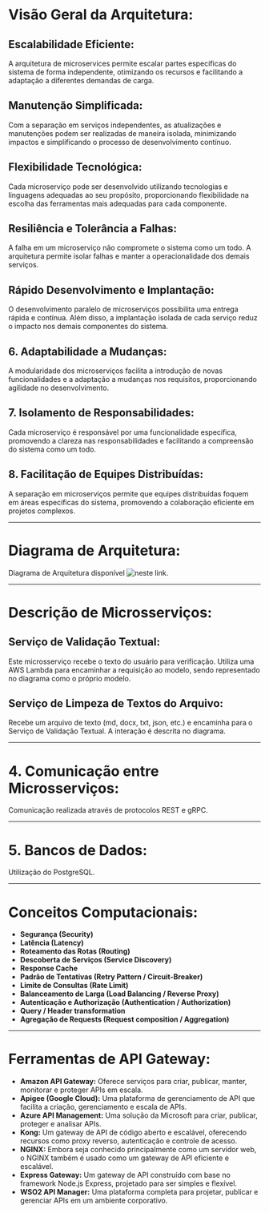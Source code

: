 # Visão Geral da Arquitetura:

## Escalabilidade Eficiente:
A arquitetura de microservices permite escalar partes específicas do sistema de forma independente, otimizando os recursos e facilitando a adaptação a diferentes demandas de carga.

## Manutenção Simplificada:
Com a separação em serviços independentes, as atualizações e manutenções podem ser realizadas de maneira isolada, minimizando impactos e simplificando o processo de desenvolvimento contínuo.

## Flexibilidade Tecnológica:
Cada microserviço pode ser desenvolvido utilizando tecnologias e linguagens adequadas ao seu propósito, proporcionando flexibilidade na escolha das ferramentas mais adequadas para cada componente.

## Resiliência e Tolerância a Falhas:
A falha em um microserviço não compromete o sistema como um todo. A arquitetura permite isolar falhas e manter a operacionalidade dos demais serviços.

## Rápido Desenvolvimento e Implantação:
O desenvolvimento paralelo de microserviços possibilita uma entrega rápida e contínua. Além disso, a implantação isolada de cada serviço reduz o impacto nos demais componentes do sistema.

## 6. Adaptabilidade a Mudanças:
A modularidade dos microserviços facilita a introdução de novas funcionalidades e a adaptação a mudanças nos requisitos, proporcionando agilidade no desenvolvimento.

## 7. Isolamento de Responsabilidades:
Cada microserviço é responsável por uma funcionalidade específica, promovendo a clareza nas responsabilidades e facilitando a compreensão do sistema como um todo.

## 8. Facilitação de Equipes Distribuídas:
A separação em microserviços permite que equipes distribuídas foquem em áreas específicas do sistema, promovendo a colaboração eficiente em projetos complexos.

---

# Diagrama de Arquitetura:

Diagrama de Arquitetura disponível ![neste link](https://discord.com/channels/1178776533196882020/1184622679685333042/1184667045682483200).

---

# Descrição de Microsserviços:

## Serviço de Validação Textual:
Este microsserviço recebe o texto do usuário para verificação. Utiliza uma AWS Lambda para encaminhar a requisição ao modelo, sendo representado no diagrama como o próprio modelo.

## Serviço de Limpeza de Textos do Arquivo:
Recebe um arquivo de texto (md, docx, txt, json, etc.) e encaminha para o Serviço de Validação Textual. A interação é descrita no diagrama.

---

# 4. Comunicação entre Microsserviços:

Comunicação realizada através de protocolos REST e gRPC.

---

# 5. Bancos de Dados:

Utilização do PostgreSQL.

---

# Conceitos Computacionais:

- **Segurança (Security)**
- **Latência (Latency)**
- **Roteamento das Rotas (Routing)**
- **Descoberta de Serviços (Service Discovery)**
- **Response Cache**
- **Padrão de Tentativas (Retry Pattern / Circuit-Breaker)**
- **Limite de Consultas (Rate Limit)**
- **Balanceamento de Larga (Load Balancing / Reverse Proxy)**
- **Autenticação e Authorização (Authentication / Authorization)**
- **Query / Header transformation**
- **Agregação de Requests (Request composition / Aggregation)**

---

# Ferramentas de API Gateway:

- **Amazon API Gateway:** Oferece serviços para criar, publicar, manter, monitorar e proteger APIs em escala.
- **Apigee (Google Cloud):** Uma plataforma de gerenciamento de API que facilita a criação, gerenciamento e escala de APIs.
- **Azure API Management:** Uma solução da Microsoft para criar, publicar, proteger e analisar APIs.
- **Kong:** Um gateway de API de código aberto e escalável, oferecendo recursos como proxy reverso, autenticação e controle de acesso.
- **NGINX:** Embora seja conhecido principalmente como um servidor web, o NGINX também é usado como um gateway de API eficiente e escalável.
- **Express Gateway:** Um gateway de API construído com base no framework Node.js Express, projetado para ser simples e flexível.
- **WSO2 API Manager:** Uma plataforma completa para projetar, publicar e gerenciar APIs em um ambiente corporativo.
